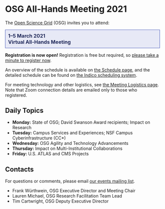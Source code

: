 # OSG All-Hands Meeting 2021

The [Open Science Grid](https://www.opensciencegrid.org) (OSG)
invites you to attend:

<div style="border: 1px solid #3F51B5; color: #20295A; background-color: #E7E9F6; padding: 1ex; font-size: 115%; font-weight: bold;">
  1&ndash;5 March 2021
  <br>
  Virtual All-Hands Meeting
</div>

**Registration is now open!** Registration is free but required, so
[please take a minute to register now](https://indico.fnal.gov/event/47040/registrations/2899/).

An overview of the schedule is available on [the Schedule page](schedule.md),
and the detailed schedule can be found on [the Indico scheduling system](https://indico.fnal.gov/event/47040/timetable/).

For meeting technology and other logistics, see
[the Meeting Logistics page](technology.md).
Note that Zoom connection details are emailed only to those who registered.

## Daily Topics

* **Monday:** State of OSG; David Swanson Award recipients; Impact on Research
* **Tuesday:** Campus Services and Experiences; NSF Campus Cyberinfrastructure (CC*)
* **Wednesday:** OSG Agility and Technology Advancements
* **Thursday:** Impact on Multi-Institutional Collaborations
* **Friday:** U.S. ATLAS and CMS Projects

## Contacts

For questions or comments, please email
[our events mailing list](mailto:events@opensciencegrid.org).

* Frank Würthwein, OSG Executive Director and Meeting Chair
* Lauren Michael, OSG Research Facilitation Team Lead
* Tim Cartwright, OSG Deputy Executive Director
